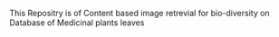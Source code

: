 This Repositry is of Content based image retrevial for bio-diversity on Database of Medicinal plants leaves
